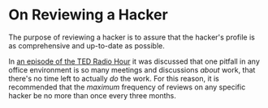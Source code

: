 # On Reviewing a Hacker

The purpose of reviewing a hacker is to assure that the hacker's profile is as comprehensive and up-to-date as possible.

In [an episode of the TED Radio Hour](https://itunes.apple.com/us/podcast/ted-radio-hour/id523121474?mt=2&i=334734386) it was discussed that one pitfall in any office environment is so many meetings and discussions _about_ work, that there's no time left to actually _do_ the work. For this reason, it is recommended that the _maximum_ frequency of reviews on any specific hacker be no more than once every three months.


